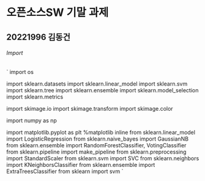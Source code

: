 # 오픈소스SW 기말 과제
## 20221996 김동건

###### Import

`
import os

import sklearn.datasets
import sklearn.linear_model
import sklearn.svm
import sklearn.tree
import sklearn.ensemble
import sklearn.model_selection
import sklearn.metrics

import skimage.io
import skimage.transform
import skimage.color

import numpy as np

import matplotlib.pyplot as plt 
%matplotlib inline
from sklearn.linear_model import LogisticRegression
from sklearn.naive_bayes import GaussianNB
from sklearn.ensemble import RandomForestClassifier, VotingClassifier
from sklearn.pipeline import make_pipeline
from sklearn.preprocessing import StandardScaler
from sklearn.svm import SVC
from sklearn.neighbors import KNeighborsClassifier
from sklearn.ensemble import ExtraTreesClassifier
from sklearn import svm
`
